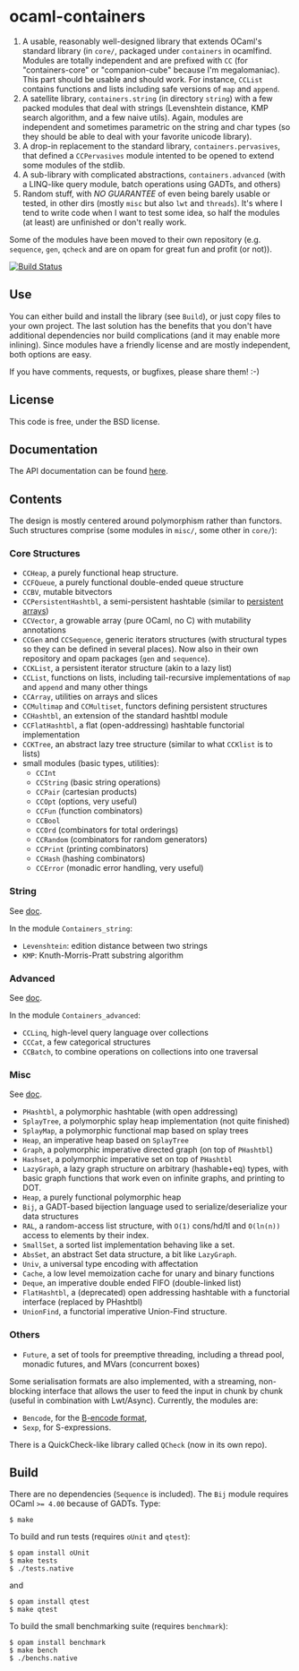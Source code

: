 ocaml-containers
================

1. A usable, reasonably well-designed library that extends OCaml's standard
    library (in `core/`, packaged under `containers` in ocamlfind. Modules
    are totally independent and are prefixed with `CC` (for "containers-core"
    or "companion-cube" because I'm megalomaniac). This part should be
    usable and should work. For instance, `CCList` contains functions and
    lists including safe versions of `map` and `append`.
2. A satellite library, `containers.string` (in directory `string`) with
    a few packed modules that deal with strings (Levenshtein distance,
    KMP search algorithm, and a few naive utils). Again, modules are independent
    and sometimes parametric on the string and char types (so they should
    be able to deal with your favorite unicode library).
3. A drop-in replacement to the standard library, `containers.pervasives`,
    that defined a `CCPervasives` module intented to be opened to extend some
    modules of the stdlib.
4. A sub-library with complicated abstractions, `containers.advanced` (with
   a LINQ-like query module, batch operations using GADTs, and others)
5. Random stuff, with *NO* *GUARANTEE* of even being barely usable or tested,
    in other dirs (mostly `misc` but also `lwt` and `threads`). It's where I
    tend to write code when I want to test some idea, so half the modules (at
    least) are unfinished or don't really work.

Some of the modules have been moved to their own repository (e.g. `sequence`,
`gen`, `qcheck` and are on opam for great fun and profit (or not)).

[![Build Status](http://ci.cedeela.fr/buildStatus/icon?job=containers)](http://ci.cedeela.fr/job/containers/)

## Use

You can either build and install the library (see `Build`), or just copy
files to your own project. The last solution has the benefits that you
don't have additional dependencies nor build complications (and it may enable
more inlining). Since modules have a friendly license and are mostly
independent, both options are easy.

If you have comments, requests, or bugfixes, please share them! :-)

## License

This code is free, under the BSD license.

## Documentation

The API documentation can be
found [here](http://cedeela.fr/~simon/software/containers).

## Contents

The design is mostly centered around polymorphism rather than functors. Such
structures comprise (some modules in `misc/`, some other in `core/`):

### Core Structures

- `CCHeap`, a purely functional heap structure.
- `CCFQueue`, a purely functional double-ended queue structure
- `CCBV`, mutable bitvectors
- `CCPersistentHashtbl`, a semi-persistent hashtable (similar to [persistent arrays](https://www.lri.fr/~filliatr/ftp/ocaml/ds/parray.ml.html))
- `CCVector`, a growable array (pure OCaml, no C) with mutability annotations
- `CCGen` and `CCSequence`, generic iterators structures (with structural types so they can be defined in several places). Now also in their own repository and opam packages (`gen` and `sequence`).
- `CCKList`, a persistent iterator structure (akin to a lazy list)
- `CCList`, functions on lists, including tail-recursive implementations of `map` and `append` and many other things
- `CCArray`, utilities on arrays and slices
- `CCMultimap` and `CCMultiset`, functors defining persistent structures
- `CCHashtbl`, an extension of the standard hashtbl module
- `CCFlatHashtbl`, a flat (open-addressing) hashtable functorial implementation
- `CCKTree`, an abstract lazy tree structure (similar to what `CCKlist` is to lists)
- small modules (basic types, utilities):
  - `CCInt`
  - `CCString` (basic string operations)
  - `CCPair` (cartesian products)
  - `CCOpt` (options, very useful)
  - `CCFun` (function combinators)
  - `CCBool`
  - `CCOrd` (combinators for total orderings)
  - `CCRandom` (combinators for random generators)
  - `CCPrint` (printing combinators)
  - `CCHash` (hashing combinators)
  - `CCError` (monadic error handling, very useful)

### String

See [doc](http://cedeela.fr/~simon/software/containers/string).

In the module `Containers_string`:
- `Levenshtein`: edition distance between two strings
- `KMP`: Knuth-Morris-Pratt substring algorithm

### Advanced

See [doc](http://cedeela.fr/~simon/software/containers/advanced).

In the module `Containers_advanced`:
- `CCLinq`, high-level query language over collections
- `CCCat`, a few categorical structures
- `CCBatch`, to combine operations on collections into one traversal

### Misc

See [doc](http://cedeela.fr/~simon/software/containers/misc).

- `PHashtbl`, a polymorphic hashtable (with open addressing)
- `SplayTree`, a polymorphic splay heap implementation (not quite finished)
- `SplayMap`, a polymorphic functional map based on splay trees
- `Heap`, an imperative heap based on `SplayTree`
- `Graph`, a polymorphic imperative directed graph (on top of `PHashtbl`)
- `Hashset`, a polymorphic imperative set on top of `PHashtbl`
- `LazyGraph`, a lazy graph structure on arbitrary (hashable+eq) types, with
basic graph functions that work even on infinite graphs, and printing to DOT.
- `Heap`, a purely functional polymorphic heap
- `Bij`, a GADT-based bijection language used to serialize/deserialize your
data structures
- `RAL`, a random-access list structure, with `O(1)` cons/hd/tl and `O(ln(n))`
access to elements by their index.
- `SmallSet`, a sorted list implementation behaving like a set.
- `AbsSet`, an abstract Set data structure, a bit like `LazyGraph`.
- `Univ`, a universal type encoding with affectation
- `Cache`, a low level memoization cache for unary and binary functions
- `Deque`, an imperative double ended FIFO (double-linked list)
- `FlatHashtbl`, a (deprecated) open addressing hashtable with
    a functorial interface (replaced by PHashtbl)
- `UnionFind`, a functorial imperative Union-Find structure.

### Others

- `Future`, a set of tools for preemptive threading, including a thread pool,
monadic futures, and MVars (concurrent boxes)

Some serialisation formats are also implemented, with a streaming, non-blocking
interface that allows the user to feed the input in chunk by chunk (useful
in combination with Lwt/Async). Currently, the modules are:

- `Bencode`, for the [B-encode format](http://en.wikipedia.org/wiki/Bencode),
- `Sexp`, for S-expressions.

There is a QuickCheck-like library called `QCheck` (now in its own repo).

## Build

There are no dependencies (`Sequence` is included).
The `Bij` module requires OCaml `>= 4.00` because of GADTs. Type:

    $ make

To build and run tests (requires `oUnit` and `qtest`):

    $ opam install oUnit
    $ make tests
    $ ./tests.native

and

    $ opam install qtest
    $ make qtest

To build the small benchmarking suite (requires `benchmark`):

    $ opam install benchmark
    $ make bench
    $ ./benchs.native
